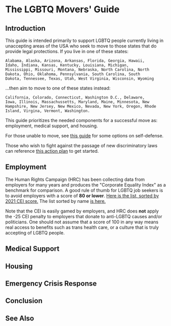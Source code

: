 The LGBTQ Movers' Guide
=======================

Introduction
------------

This guide is intended primarily to support LGBTQ people currently
living in unaccepting areas of the USA who seek to move to those
states that do provide legal protections.  If you live in one of these
states:

    Alabama, Alaska, Arizona, Arkansas, Florida, Georgia, Hawaii,
    Idaho, Indiana, Kansas, Kentucky, Louisiana, Michigan,
    Mississippi, Missouri, Montana, Nebraska, North Carolina, North
    Dakota, Ohio, Oklahoma, Pennsylvania, South Carolina, South
    Dakota, Tennessee, Texas, Utah, West Virginia, Wisconsin, Wyoming

...then aim to move to one of these states instead:

    California, Colorado, Connecticut, Washington D.C., Delaware,
    Iowa, Illinois, Massachussetts, Maryland, Maine, Minnesota, New
    Hampshire, New Jersey, New Mexico, Nevada, New York, Oregon, Rhode
    Island, Virgina, Vermont, Washington.

This guide prioritizes the needed components for a successful move as:
employment, medical support, and housing.

For those unable to move, see [this
guide](https://github.com/fight-against-hate/fight-against-hate/blob/master/manuals/lgbtq-benefits-guide.md)
for some options on self-defense.

Those who wish to fight against the passage of new discriminatory laws
can reference [this action
plan](https://github.com/fight-against-hate/fight-against-hate/blob/master/action-plans/What-You-Can-Do-To-Help-Stop-The-Anti-LGBTQ-Backlash.md)
to get started.


Employment
----------

The Human Rights Campaign (HRC) has been collecting data from
employers for many years and produces the "Corporate Equality Index"
as a benchmark for comparison.  A good rule of thumb for LGBTQ job
seekers is to avoid employers with a score of **80 or lower**.  [Here
is the list, sorted by 2021 CEI
score.](https://github.com/fight-against-hate/fight-against-hate/blob/master/data/CEI-2021-revised-030121_sorted.csv)
The list sorted by name [is
here.](https://github.com/fight-against-hate/fight-against-hate/blob/master/data/CEI-2021-revised-030121.csv)

Note that the CEI is easily gamed by employers, and HRC does **not**
apply the -25 CEI penalty to employers that donate to anti-LGBTQ
causes and/or politicians.  One should not assume that a score of 100
in any way means real access to benefits such as trans health care, or
a culture that is truly accepting of LGBTQ people.



Medical Support
---------------




Housing
-------




Emergency Crisis Response
-------------------------





Conclusion
----------




See Also
--------
